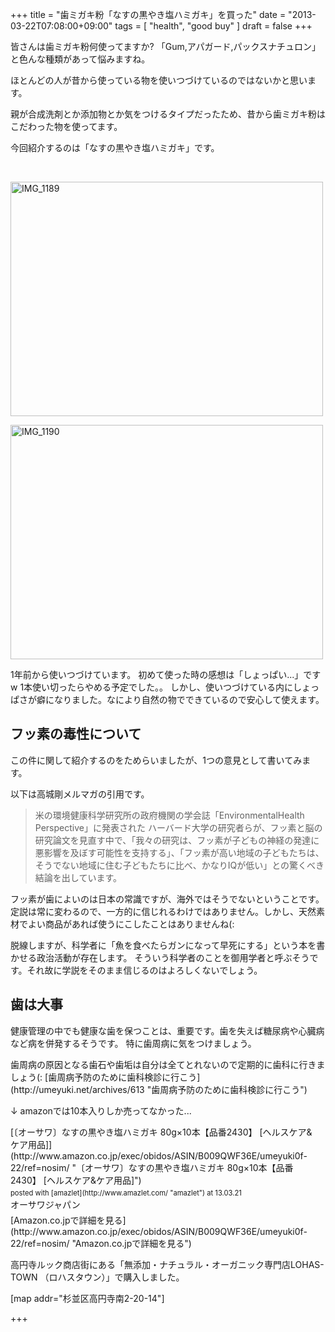 +++
title =  "歯ミガキ粉「なすの黒やき塩ハミガキ」を買った"
date =  "2013-03-22T07:08:00+09:00"
tags = [ "health",  "good buy" ]
draft = false
+++
<p>皆さんは歯ミガキ粉何使ってますか?
「Gum,アパガード,パックスナチュロン」と色んな種類があって悩みますね。</p>

<p>ほとんどの人が昔から使っている物を使いつづけているのではないかと思います。</p>

<p>親が合成洗剤とか添加物とか気をつけるタイプだったため、昔から歯ミガキ粉はこだわった物を使ってます。</p>

<!--more-->

<p>今回紹介するのは「なすの黒やき塩ハミガキ」です。</p>

<p><br/></p>

<p><a href="http://www.flickr.com/photos/68742489@N02/8574868358/" title="IMG_1189 by umeyuki1326, on Flickr"><img src="http://farm9.staticflickr.com/8522/8574868358_da642c20d9.jpg" width="500" height="375" alt="IMG_1189"></a></p>

<p><a href="http://www.flickr.com/photos/68742489@N02/8574868244/" title="IMG_1190 by umeyuki1326, on Flickr"><img src="http://farm9.staticflickr.com/8388/8574868244_ee7cb86a9f.jpg" width="500" height="375" alt="IMG_1190"></a></p>

<p>1年前から使いつづけています。
初めて使った時の感想は「しょっぱい...」ですw 1本使い切ったらやめる予定でした。。
しかし、使いつづけている内にしょっぱさが癖になりました。なにより自然の物でできているので安心して使えます。</p>

## フッ素の毒性について

<p>この件に関して紹介するのをためらいましたが、1つの意見として書いてみます。</p>

<p>以下は高城剛メルマガの引用です。</p>

<blockquote>
  <p>米の環境健康科学研究所の政府機関の学会誌「EnvironmentalHealth Perspective」に発表された
  ハーバード大学の研究者らが、フッ素と脳の研究論文を見直す中で、「我々の研究は、フッ素が子どもの神経の発達に悪影響を及ぼす可能性を支持する」、「フッ素が高い地域の子どもたちは、そうでない地域に住む子どもたちに比べ、かなりIQが低い」との驚くべき結論を出しています。</p>
</blockquote>

<p>フッ素が歯によいのは日本の常識ですが、海外ではそうでないということです。
定説は常に変わるので、一方的に信じれるわけではありません。しかし、天然素材でよい商品があれば使うにこしたことはありませんね(:</p>

<p>脱線しますが、科学者に「魚を食べたらガンになって早死にする」という本を書かせる政治活動が存在します。
そういう科学者のことを御用学者と呼ぶそうです。それ故に学説をそのまま信じるのはよろしくないでしょう。</p>

## 歯は大事

<p>健康管理の中でも健康な歯を保つことは、重要です。歯を失えば糖尿病や心臓病など病を併発するそうです。
特に歯周病に気をつけましょう。</p>

<p>歯周病の原因となる歯石や歯垢は自分は全てとれないので定期的に歯科に行きましょう(:
[歯周病予防のために歯科検診に行こう](http://umeyuki.net/archives/613 "歯周病予防のために歯科検診に行こう")</p>

<p>↓ amazonでは10本入りしか売ってなかった...</p>

<div class="amazlet-box" style="margin-bottom:0px;"><div class="amazlet-image" style="float:left;margin:0px 12px 1px 0px;">[〔オーサワ〕なすの黒やき塩ハミガキ 80g×10本【品番2430】 [ヘルスケア&ケア用品]](http://www.amazon.co.jp/exec/obidos/ASIN/B009QWF36E/umeyuki0f-22/ref=nosim/ "〔オーサワ〕なすの黒やき塩ハミガキ 80g×10本【品番2430】 [ヘルスケア&ケア用品]")<div class="amazlet-powered-date" style="font-size:80%;margin-top:5px;line-height:120%">posted with [amazlet](http://www.amazlet.com/ "amazlet") at 13.03.21</div></div><div class="amazlet-detail">オーサワジャパン <br /></div><div class="amazlet-sub-info" style="float: left;"><div class="amazlet-link" style="margin-top: 5px">[Amazon.co.jpで詳細を見る](http://www.amazon.co.jp/exec/obidos/ASIN/B009QWF36E/umeyuki0f-22/ref=nosim/ "Amazon.co.jpで詳細を見る")</div></div></div><div class="amazlet-footer" style="clear: left"></div></div>

<p>高円寺ルック商店街にある「無添加・ナチュラル・オーガニック専門店LOHAS-TOWN （ロハスタウン）」で購入しました。</p>

<p>[map addr="杉並区高円寺南2-20-14"]</p>

+++
